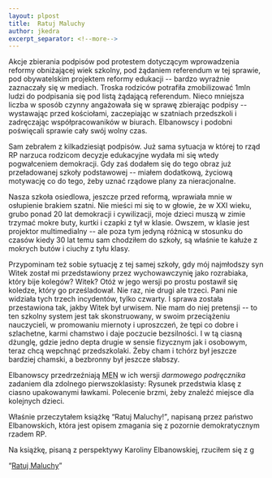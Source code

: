 ```yaml
---
layout: plpost
title:  Ratuj Maluchy
author: jkedra
excerpt_separator: <!--more-->
---
```


Akcje zbierania podpisów pod protestem dotyczącym wprowadzenia
reformy obniżającej wiek szkolny, pod żądaniem referendum
w tej sprawie, pod obywatelskim projektem reformy edukacji
-- bardzo wyraźnie zaznaczały się w mediach. Troska rodziców
potrafiła zmobilizować 1mln ludzi do podpisania się pod listą
żądającą referendum. Nieco mniejsza liczba w sposób czynny
angażowała się w sprawę zbierając podpisy -- wystawając
przed kościołami, zaczepiając w szatniach przedszkoli
i zadręczając współpracowaników w biurach. Elbanowscy
i podobni poświęcali sprawie cały swój wolny czas.

Sam zebrałem z kilkadziesiąt podpisów. Już sama sytuacja
w której to rząd RP narzuca rodzicom decyzje edukacyjne
wydała mi się wtedy pogwałceniem demokracji.
Gdy zaś dodałem się do tego obraz już przeładowanej
szkoły podstawowej -- miałem dodatkową, życiową motywację
co do tego, żeby uznać rządowe plany za nieracjonalne.

Nasza szkoła osiedlowa, jeszcze przed reformą,
wprawiała mnie w osłupienie brakiem szatni.
Nie mieści mi się to w głowie, że w XXI wieku,
grubo ponad 20 lat demokracji i cywilizacji,
moje dzieci muszą w zimie trzymać mokre buty,
kurtki i czapki z tył w klasie. Owszem, w klasie
jest projektor multimedialny -- ale poza tym
jedyną różnicą w stosunku do czasów kiedy 30 lat
temu sam chodziłem do szkoły, są właśnie te
kałuże z mokrych butów i ciuchy z tyłu klasy.

Przypominam też sobie sytuację z tej samej szkoły,
gdy mój najmłodszy syn Witek został mi przedstawiony
przez wychowawczynię jako rozrabiaka, który bije
kolegów? Witek? Otóż w jego wersji po prostu postawił
się koledze, który go prześladował. Nie raz, nie drugi
ale trzeci. Pani nie widziała tych trzech incydentów,
tylko czwarty. I sprawa została przestawiona tak, 
jakby Witek był urwisem. Nie mam do niej pretensji
-- to ten szkolny system jest tak skonstruowany,
w swoim przeciążeniu nauczycieli, w promowaniu
miernoty i uproszczeń, że tępi co dobre i szlachetne,
karmi chamstwo i daje poczucie bezsilności.
I w tą ciasną dżunglę, gdzie jedno depta drugie
w sensie fizycznym jak i osobowym, teraz chcą
wepchnąć przedszkolaki. Żeby cham i tchórz był
jeszcze bardziej chamski, a bezbronny był
jeszcze słabszy. 

Elbanowscy przedrzeźniają
<abbr title="Ministerstwo Edukacji Narodowej">MEN</abbr>
w ich wersji <i>darmowego podręcznika</i> zadaniem
dla zdolnego pierwszoklasisty: Rysunek przedstwia
klasę z ciasno upakowanymi ławkami. Polecenie
brzmi, żeby znaleźć miejsce dla kolejnych dzieci.


Właśnie przeczytałem książkę <q>Ratuj Maluchy!</q>,
napisaną przez państwo Elbanowskich, która jest opisem
zmagania się z pozornie demokratycznym rzadem RP.

Na książkę, pisaną z perspektywy Karoliny Elbanowskiej,
rzuciłem się z g

<q>[Ratuj Maluchy]</q>

[Ratuj Maluchy]:    http://www.ratujmaluchy.pl/

